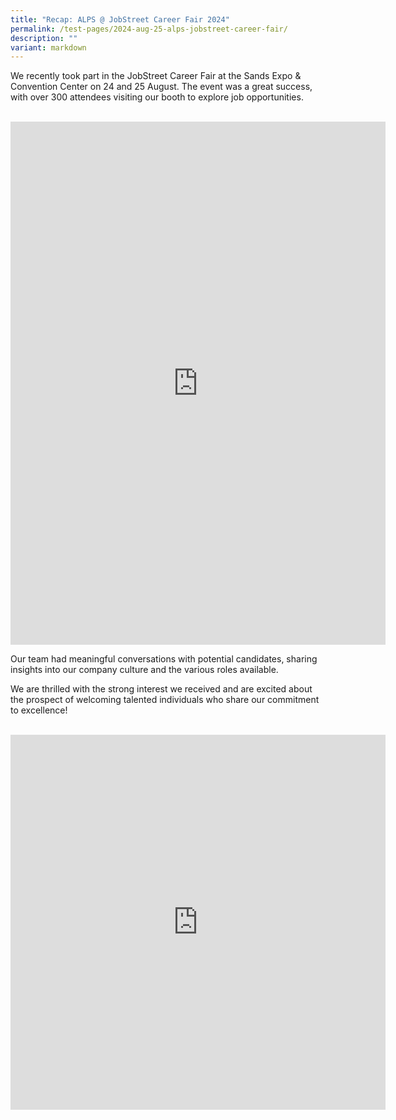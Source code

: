 ```yaml
---
title: "Recap: ALPS @ JobStreet Career Fair 2024"
permalink: /test-pages/2024-aug-25-alps-jobstreet-career-fair/
description: ""
variant: markdown
---
```

We recently took part in the JobStreet Career Fair at the Sands Expo &amp; Convention Center on 24 and 25 August. The event was a great success, with over 300 attendees visiting our booth to explore job opportunities.

<br>
<iframe allowfullscreen="true" height="837" width="600" frameborder="0" src="https://docs.google.com/presentation/d/1NsnOKoTlIxPJyqpwyioF2pL6cPyYauwR576cfZRbqRY/embed?start=true&amp;loop=true&amp;delayms=3000"></iframe>

<br>

Our team had meaningful conversations with potential candidates, sharing insights into our company culture and the various roles available.

We are thrilled with the strong interest we received and are excited about the prospect of welcoming talented individuals who share our commitment to excellence!

<br>

<iframe allow="autoplay; clipboard-write; encrypted-media; picture-in-picture; web-share" allowfullscreen="true" frameborder="0" scrolling="no" style="border:none;overflow:hidden" height="600" width="600" src="https://www.facebook.com/plugins/video.php?height=314&amp;href=https%3A%2F%2Fwww.facebook.com%2Falpshealthcaresupplychain%2Fvideos%2F1049026070555781%2F&amp;show_text=true&amp;width=560&amp;t=0"></iframe>